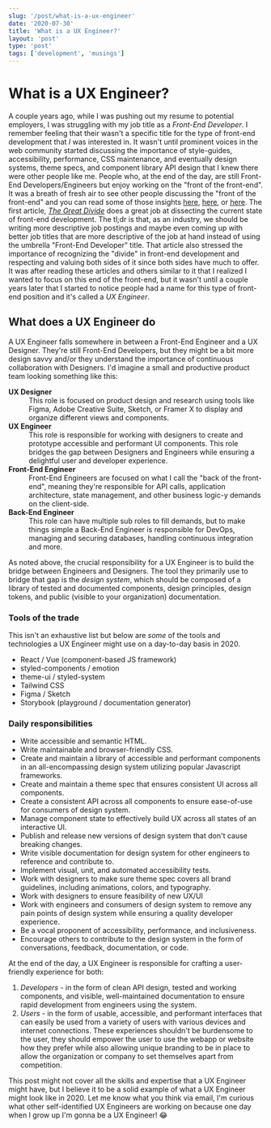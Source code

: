 ```yaml
---
slug: '/post/what-is-a-ux-engineer'
date: '2020-07-30'
title: 'What is a UX Engineer?'
layout: 'post'
type: 'post'
tags: ['development', 'musings']
---
```


# What is a UX Engineer?

A couple years ago, while I was pushing out my resume to potential employers, I was struggling with my job title as a _Front-End Developer_. I remember feeling that their wasn't a specific title for the type of front-end development that _I_ was interested in. It wasn't until prominent voices in the web community started discussing the importance of style-guides, accessibility, performance, CSS maintenance, and eventually design systems, theme specs, and component library API design that I knew there were other people like me. People who, at the end of the day, are still Front-End Developers/Engineers but enjoy working on the "front of the front-end". It was a breath of fresh air to see other people discussing the "front of the front-end" and you can read some of those insights [here](https://css-tricks.com/the-great-divide/), [here](https://medium.com/webtraining/what-is-a-front-end-architect-12a955f96363), or [here](https://bradfrost.com/blog/post/frontend-design-react-and-a-bridge-over-the-great-divide/). The first article, [_The Great Divide_](https://css-tricks.com/the-great-divide/) does a great job at dissecting the current state of front-end development. The tl;dr is that, as an industry, we should be writing more descriptive job postings and maybe even coming up with better job titles that are more descriptive of the job at hand instead of using the umbrella "Front-End Developer" title. That article also stressed the importance of recognizing the "divide" in front-end development and respecting and valuing both sides of it since both sides have much to offer. It was after reading these articles and others similar to it that I realized I wanted to focus on this end of the front-end, but it wasn't until a couple years later that I started to notice people had a name for this type of front-end position and it's called a _UX Engineer_.

## What does a UX Engineer do

A UX Engineer falls somewhere in between a Front-End Engineer and a UX Designer. They're still Front-End Developers, but they might be a bit more design savvy and/or they understand the importance of continuous collaboration with Designers. I'd imagine a small and productive product team looking something like this:

<dl>
  <dt><strong>UX Designer</strong></dt>
  <dd>This role is focused on product design and research using tools like Figma, Adobe Creative Suite, Sketch, or Framer X to display and organize different views and components.</dd>
  <dt><strong>UX Engineer</strong></dt>
  <dd>This role is responsible for working with designers to create and prototype accessible and performant UI components. This role bridges the gap between Designers and Engineers while ensuring a delightful user and developer experience.</dd>
  <dt><strong>Front-End Engineer</strong></dt>
  <dd>Front-End Engineers are focused on what I call the "back of the front-end", meaning they're responsible for API calls, application architecture, state management, and other business logic-y demands on the client-side.</dd>
  <dt><strong>Back-End Engineer</strong></dt>
  <dd>This role can have multiple sub roles to fill demands, but to make things simple a Back-End Engineer is responsible for DevOps, managing and securing databases, handling continuous integration and more. </dd>
</dl>

As noted above, the crucial responsibility for a UX Engineer is to build the bridge between Engineers and Designers. The tool they primarily use to bridge that gap is the _design system_, which should be composed of a library of tested and documented components, design principles, design tokens, and public (visible to your organization) documentation.

### Tools of the trade

This isn't an exhaustive list but below are _some_ of the tools and technologies a UX Engineer might use on a day-to-day basis in 2020.

- React / Vue (component-based JS framework)
- styled-components / emotion
- theme-ui / styled-system
- Tailwind CSS
- Figma / Sketch
- Storybook (playground / documentation generator)

### Daily responsibilities

- Write accessible and semantic HTML.
- Write maintainable and browser-friendly CSS.
- Create and maintain a library of accessible and performant components in an all-encompassing design system utilizing popular Javascript frameworks.
- Create and maintain a theme spec that ensures consistent UI across all components.
- Create a consistent API across all components to ensure ease-of-use for consumers of design system.
- Manage component state to effectively build UX across all states of an interactive UI.
- Publish and release new versions of design system that don't cause breaking changes.
- Write visible documentation for design system for other engineers to reference and contribute to.
- Implement visual, unit, and automated accessibility tests.
- Work with designers to make sure theme spec covers all brand guidelines, including animations, colors, and typography.
- Work with designers to ensure feasibility of new UX/UI
- Work with engineers and consumers of design system to remove any pain points of design system while ensuring a quality developer experience.
- Be a vocal proponent of accessibility, performance, and inclusiveness.
- Encourage others to contribute to the design system in the form of conversations, feedback, documentation, or code.

At the end of the day, a UX Engineer is responsible for crafting a user-friendly experience for both:

1. _Developers_ - in the form of clean API design, tested and working components, and visible, well-maintained documentation to ensure rapid development from engineers using the system.
2. _Users_ - in the form of usable, accessible, and performant interfaces that can easily be used from a variety of users with various devices and internet connections. These experiences shouldn't be burdensome to the user, they should empower the user to use the webapp or website how they prefer while also allowing unique branding to be in place to allow the organization or company to set themselves apart from competition.

This post might not cover all the skills and expertise that a UX Engineer might have, but I believe it to be a solid example of what a UX Engineer might look like in 2020. Let me know what you think via email, I'm curious what other self-identified UX Engineers are working on because one day when I grow up I'm gonna be a UX Engineer! 😂
